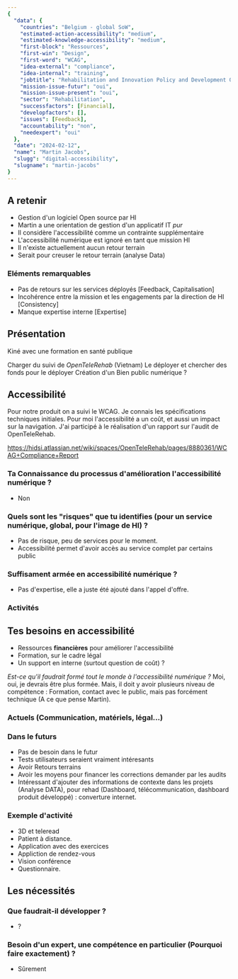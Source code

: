 ```yaml
---
{
  "data": {
    "countries": "Belgium - global SoW",
    "estimated-action-accessibility": "medium",
    "estimated-knowledge-accessibility": "medium",
    "first-block": "Ressources",
    "first-win": "Design",
    "first-word": "WCAG",
    "idea-external": "compliance",
    "idea-internal": "training",
    "jobtitle": "Rehabilitation and Innovation Policy and Development Officer",
    "mission-issue-futur": "oui",
    "mission-issue-present": "oui",
    "sector": "Rehabilitation",
    "successfactors": [Financial],
    "developfactors": [],
    "issues": [Feedback],
    "accountability": "non",
    "needexpert": "oui"
  },
  "date": "2024-02-12",
  "name": "Martin Jacobs",
  "slugg": "digital-accessibility",
  "slugname": "martin-jacobs"
}
---
```


## A retenir

 - Gestion d'un logiciel Open source par HI
 - Martin a une orientation de gestion d'un applicatif IT *pur*
 - Il considère l'accessibilité comme un contrainte supplémentaire
 - L'accessibilité numérique est ignoré en tant que mission HI
 - Il n'existe actuellement aucun retour terrain 
 - Serait pour creuser le retour terrain (analyse Data)

### Eléments remarquables
 
 - Pas de retours sur les services déployés [Feedback, Capitalisation]
 - Incohérence entre la mission et les engagements par la direction de HI [Consistency]
 - Manque expertise interne [Expertise]

## Présentation

Kiné avec une formation en santé publique

Charger du suivi de *OpenTeleRehab* (Vietnam)
Le déployer et chercher des fonds pour le déployer
Création d'un Bien public numérique ?

## Accessibilité

Pour notre produit on a suivi le WCAG. Je connais les spécifications techniques initiales.
Pour moi l'accessibilité a un coût, et aussi un impact sur la navigation. J'ai participé à le réalisation d'un rapport sur l'audit de OpenTeleRehab. 

https://hidsi.atlassian.net/wiki/spaces/OpenTeleRehab/pages/8880361/WCAG+Compliance+Report

### Ta Connaissance du processus d'amélioration l'accessibilité numérique ?

 - Non

### Quels sont les "risques" que tu identifies (pour un service numérique, global, pour l'image de HI) ?

 - Pas de risque, peu de services pour le moment.
 - Accessibilité permet d'avoir accès au service complet par certains public 

### Suffisament armée en accessibilité numérique ?

 - Pas d'expertise, elle a juste été ajouté dans l'appel d'offre.

### Activités

## Tes besoins en accessibilité

 - Ressources **financières** pour améliorer l'accessibilité
 - Formation, sur le cadre légal
 - Un support en interne (surtout question de coût) ?

*Est-ce qu'il faudrait formé tout le monde à l'accessibilité numérique ?*
Moi, oui, je devrais être plus formée. Mais, il doit y avoir plusieurs niveau de compétence :
Formation, contact avec le public, mais pas forcément technique (A ce que pense Martin).

### Actuels (Communication, matériels, légal...)

### Dans le futurs

 - Pas de besoin dans le futur
 - Tests utilisateurs seraient vraiment intéresants
 - Avoir Retours terrains
 - Avoir les moyens pour financer les corrections demander par les audits
 - Intéressant d'ajouter des informations de contexte dans les projets (Analyse DATA), pour rehad (Dashboard, télécommunication, dashboard produit développé) : converture internet. 

### Exemple d'activité

 - 3D et teleread
 - Patient à distance.
 - Application avec des exercices
 - Appliction de rendez-vous
 - Vision conférence
 - Questionnaire.

## Les nécessités

### Que faudrait-il développer ?
 
 - ?

### Besoin d'un expert, une compétence en particulier (Pourquoi faire exactement) ?

 - Sûrement


 